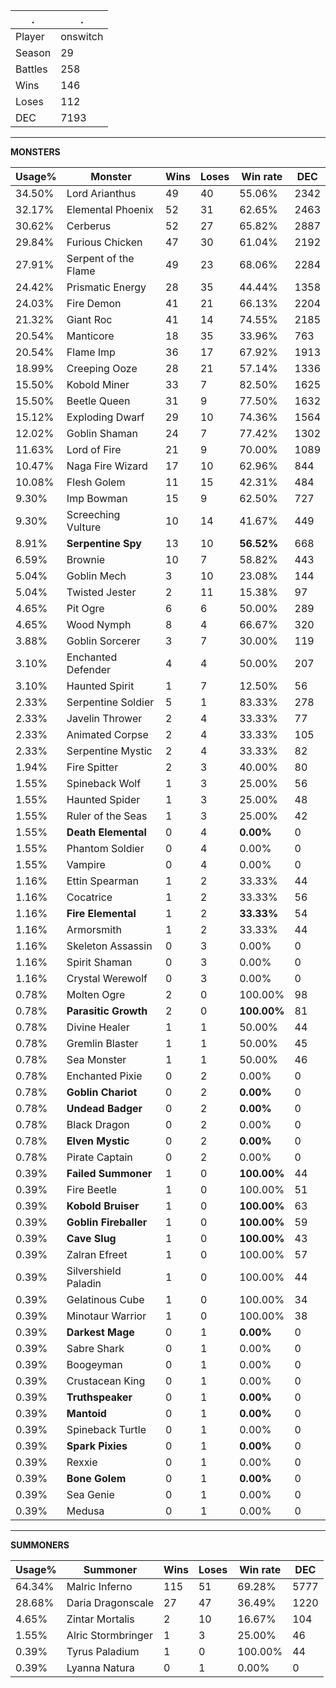 .|.
|-|-
Player|onswitch
Season|29
Battles|258
Wins|146
Loses|112
DEC|7193

---
**MONSTERS**

Usage%|Monster|Wins|Loses|Win rate|DEC|
-|-|-|-|-|-|
34.50%|Lord Arianthus|49|40|55.06%|2342|
32.17%|Elemental Phoenix|52|31|62.65%|2463|
30.62%|Cerberus|52|27|65.82%|2887|
29.84%|Furious Chicken|47|30|61.04%|2192|
27.91%|Serpent of the Flame|49|23|68.06%|2284|
24.42%|Prismatic Energy|28|35|44.44%|1358|
24.03%|Fire Demon|41|21|66.13%|2204|
21.32%|Giant Roc|41|14|74.55%|2185|
20.54%|Manticore|18|35|33.96%|763|
20.54%|Flame Imp|36|17|67.92%|1913|
18.99%|Creeping Ooze|28|21|57.14%|1336|
15.50%|Kobold Miner|33|7|82.50%|1625|
15.50%|Beetle Queen|31|9|77.50%|1632|
15.12%|Exploding Dwarf|29|10|74.36%|1564|
12.02%|Goblin Shaman|24|7|77.42%|1302|
11.63%|Lord of Fire|21|9|70.00%|1089|
10.47%|Naga Fire Wizard|17|10|62.96%|844|
10.08%|Flesh Golem|11|15|42.31%|484|
9.30%|Imp Bowman|15|9|62.50%|727|
9.30%|Screeching Vulture|10|14|41.67%|449|
8.91%|**Serpentine Spy**|13|10|**56.52%**|668|
6.59%|Brownie|10|7|58.82%|443|
5.04%|Goblin Mech|3|10|23.08%|144|
5.04%|Twisted Jester|2|11|15.38%|97|
4.65%|Pit Ogre|6|6|50.00%|289|
4.65%|Wood Nymph|8|4|66.67%|320|
3.88%|Goblin Sorcerer|3|7|30.00%|119|
3.10%|Enchanted Defender|4|4|50.00%|207|
3.10%|Haunted Spirit|1|7|12.50%|56|
2.33%|Serpentine Soldier|5|1|83.33%|278|
2.33%|Javelin Thrower|2|4|33.33%|77|
2.33%|Animated Corpse|2|4|33.33%|105|
2.33%|Serpentine Mystic|2|4|33.33%|82|
1.94%|Fire Spitter|2|3|40.00%|80|
1.55%|Spineback Wolf|1|3|25.00%|56|
1.55%|Haunted Spider|1|3|25.00%|48|
1.55%|Ruler of the Seas|1|3|25.00%|42|
1.55%|**Death Elemental**|0|4|**0.00%**|0|
1.55%|Phantom Soldier|0|4|0.00%|0|
1.55%|Vampire|0|4|0.00%|0|
1.16%|Ettin Spearman|1|2|33.33%|44|
1.16%|Cocatrice|1|2|33.33%|56|
1.16%|**Fire Elemental**|1|2|**33.33%**|54|
1.16%|Armorsmith|1|2|33.33%|44|
1.16%|Skeleton Assassin|0|3|0.00%|0|
1.16%|Spirit Shaman|0|3|0.00%|0|
1.16%|Crystal Werewolf|0|3|0.00%|0|
0.78%|Molten Ogre|2|0|100.00%|98|
0.78%|**Parasitic Growth**|2|0|**100.00%**|81|
0.78%|Divine Healer|1|1|50.00%|44|
0.78%|Gremlin Blaster|1|1|50.00%|45|
0.78%|Sea Monster|1|1|50.00%|46|
0.78%|Enchanted Pixie|0|2|0.00%|0|
0.78%|**Goblin Chariot**|0|2|**0.00%**|0|
0.78%|**Undead Badger**|0|2|**0.00%**|0|
0.78%|Black Dragon|0|2|0.00%|0|
0.78%|**Elven Mystic**|0|2|**0.00%**|0|
0.78%|Pirate Captain|0|2|0.00%|0|
0.39%|**Failed Summoner**|1|0|**100.00%**|44|
0.39%|Fire Beetle|1|0|100.00%|51|
0.39%|**Kobold Bruiser**|1|0|**100.00%**|63|
0.39%|**Goblin Fireballer**|1|0|**100.00%**|59|
0.39%|**Cave Slug**|1|0|**100.00%**|43|
0.39%|Zalran Efreet|1|0|100.00%|57|
0.39%|Silvershield Paladin|1|0|100.00%|44|
0.39%|Gelatinous Cube|1|0|100.00%|34|
0.39%|Minotaur Warrior|1|0|100.00%|38|
0.39%|**Darkest Mage**|0|1|**0.00%**|0|
0.39%|Sabre Shark|0|1|0.00%|0|
0.39%|Boogeyman|0|1|0.00%|0|
0.39%|Crustacean King|0|1|0.00%|0|
0.39%|**Truthspeaker**|0|1|**0.00%**|0|
0.39%|**Mantoid**|0|1|**0.00%**|0|
0.39%|Spineback Turtle|0|1|0.00%|0|
0.39%|**Spark Pixies**|0|1|**0.00%**|0|
0.39%|Rexxie|0|1|0.00%|0|
0.39%|**Bone Golem**|0|1|**0.00%**|0|
0.39%|Sea Genie|0|1|0.00%|0|
0.39%|Medusa|0|1|0.00%|0|

---
**SUMMONERS**

Usage%|Summoner|Wins|Loses|Win rate|DEC|
-|-|-|-|-|-|
64.34%|Malric Inferno|115|51|69.28%|5777|
28.68%|Daria Dragonscale|27|47|36.49%|1220|
4.65%|Zintar Mortalis|2|10|16.67%|104|
1.55%|Alric Stormbringer|1|3|25.00%|46|
0.39%|Tyrus Paladium|1|0|100.00%|44|
0.39%|Lyanna Natura|0|1|0.00%|0|
